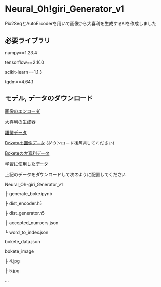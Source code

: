 # Neural_Oh!giri_Generator_v1

Pix2SeqとAutoEncoderを用いて画像から大喜利を生成するAIを作成しました

## 必要ライブラリ

numpy==1.23.4

tensorflow==2.10.0

scikit-learn==1.1.3

tqdm==4.64.1
 

## モデル, データのダウンロード

[画像のエンコーダ](URL)

[大喜利の生成器](URL)

[語彙データ](URL)

[Boketeの画像データ](URL)
(ダウンロード後解凍してください)

[Boketeの大喜利データ](URL)

[学習に使用したデータ](URL)

上記のデータをダウンロードして次のように配置してください

Neural_Oh-giri_Generator_v1

├ generate_boke.ipynb

├ dist_encoder.h5

├ dist_generator.h5

├ accepted_numbers.json

└ word_to_index.json

bokete_data.json

bokete_image

├ 4.jpg

├ 5.jpg

...
